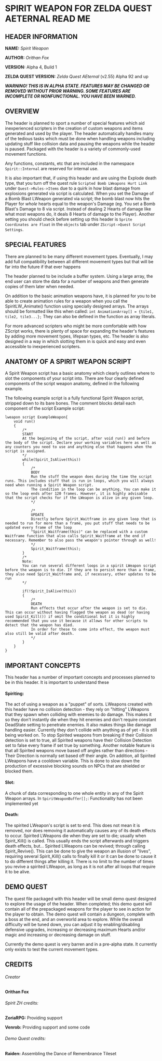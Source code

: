 # SPIRIT WEAPON FOR ZELDA QUEST AETERNAL READ ME

## HEADER INFORMATION
**NAME:** *Spirit Weapon*

**AUTHOR:** *Orithan Fox*

**VERSION:** Alpha 4, Build 1

**ZELDA QUEST VERSION:** *Zelda Quest AEternal* (v2.55) Alpha 92 and up


***WARNING! THIS IS IN ALPHA STATE. FEATURES MAY BE CHANGED OR REMOVED WITHOUT PRIOR WARNING. SOME FEATURES ARE INCOMPLETE OR NONFUNCTIONAL. YOU HAVE BEEN WARNED.***



## OVERVIEW 

The header is planned to sport a number of special features which aid inexperienced scripters in the creation of custom weapons and items generated and used by the player. The header automatically handles many of the tedious tasks which must be done when handling weapons including updating stuff like collision data and pausing the weapons while the header is paused. Packaged with the header is a variety of commonly-used movement functions.

Any functions, constants, etc that are included in the namespace `Spirit::Internal` are reserved for internal use.

It is also important that, if using this header and are using the Explode death type, that you turn off the quest rule `Scripted Bomb LWeapons Hurt Link` under `Quest->Rules->Items` due to a quirk in how blast damage from explosions generated via script is calculated. When you set the Damage of a Bomb Blast LWeapon generated via script; the bomb blast now hits the Player for *whole* hearts equal to the weapon's Damage (eg. You set a Bomb Blast's Damage to 8 via script. Instead of dealing 2 Hearts of damage like what most weapons do, it deals 8 Hearts of damage to the Player).
Another setting you should check before setting up this header is `Sprite Coordinates are Float` in the `objects` tab under `ZScript->Quest Script Settings`.



## SPECIAL FEATURES 

There are planned to be many different movement types. Eventually, I may add full compatibility between all different movement types but that will be far into the future if that ever happens

The header planned to be include a buffer system. Using a large array, the end user can store the data for a number of weapons and then generate copies of them later when needed.

On addition to the basic animation weapons have, it is planned for you to be able to create animation rules for a weapon when you call the SpiritLW_Animate() function using specially designed arrays.
The arrays should be formatted like this when called:
`int AnimationArray[] = {tile1, tile2, tile3...};`
They can also be defined in the function as array literals.

For more advanced scripters who might be more comfortable with how ZScript works, there is plenty of space for expanding the header's features by adding more movement types, lifepsan types, etc. The header is also designed in a way in which slotting them in is quick and easy and even accessible to inexperienced scripters.



## ANATOMY OF A SPIRIT WEAPON SCRIPT

A Spirit Weapon script has a basic anatomy which clearly outlines where to slot the components of your script into. There are four clearly defined components of the script weapon anatomy, defined in the following example.

The following example script is a fully functional Spirit Weapon script, stripped down to its bare bones. The comment blocks detail each component of the script
Example script:
```
lweapon script ExampleWeapon{
	void run()
	{ 
		/*
		START
		At the beginning of the script, after void run() and before the body of the script. Declare your working variables here as well as any counters you need to use and anything else that happens when the script is assigned.
		*/
		while(Spirit_IsAlive(this))
		{
			/*
			BODY
			Run the stuff the weapon does during the time the script runs. This includes stuff that is run in loops, which you will always need when running a Spirit Weapon script.
			The condition in the loop can be anything. You can make it so the loop ends after 120 frames. However, it is highly advisable that the script checks for if the LWeapon is alive in any given loop.
			*/
		
			/*
			UPDATE
			Directly before Spirit_Waitframe in any given loop that is needed to run for more than a frame, you put stuff that needs to be updated every frame of the loop
			"Spirit_Waitframe(this)" can be replaced with a custom Waitframe function that also calls Spirit_Waitframe at the end if necessary. Remember to also pass the weapon's pointer through as well!
			*/
			Spirit_Waitframe(this);
		}
		/*
		Note:
		You can run several different loops in a spirit LWeapon script before the weapon is to die. If they are to persist more than a frame, they also need Spirit_Waitframe and, if necessary, other updates to be run
		*/
		
		if(!Spirit_IsAlive(this))
		{
			/*
			DEATH
			Run effects that occur after the weapon is set to die. This can occur without having flagged the weapon as dead (or having used Spirit_Kill()) if omit the conditional but it is highly recommended that you use it because it allows for other scripts to detect that the weapon has died.
			In order for these to come into effect, the weapon must also still be valid after death.
			*/
		}
	}
}
```


## IMPORTANT CONCEPTS

This header has a number of important concepts and processes planned to be in this header. It is important to understand these

#### Spiriting:
The act of using a weapon as a "puppet" of sorts.
	LWeapons created with this header have no collision detection \- they rely on "hitting" LWeapons that they spawn when colliding with enemies to do damage. This makes it so they don't instantly die when they hit enemies and don't require constant DeadState setting to penetrate enemies. It also makes things like damage handling easier. Currently they don't collide with anything as of yet \- it is still being worked on.
	To stop Spirited weapons from breaking if their Collision detection is set to true, all Spirited weapons have their Collision Detection set to false every frame if set true by something. Another notable feature is that all Spirited weapons move based off angles rather than directions - Their Direction is normally set based off their angle.
	On addition, all Spirited LWeapons have a cooldown variable. This is done to slow down the production of excessive blocking sounds on NPCs that are shielded or blocked them.

#### Slot:
A chunk of data corresponding to one whole entity in any of the Spirit Weapon arrays.
	In `SpiritWeaponBuffer[];`:
		Functionality has not been implemented yet

#### Death:
The spirited LWeapon's script is set to end. This does not mean it is removed, nor does removing it automatically causes any of its death effects to occur.
	Spirited LWeapons die when they are set to die; usually when Spirit_Kill() is called. This usually ends the script afterwards and triggers death effects, but...
	Spirited LWeapons can be revived; through calling Spirit_Revive(). This can be done to give the weapon an illusion of "lives", requiring several Spirit_Kill() calls to finally kill it or it can be done to cause it to do different things after killing it. There is no limit to the number of times you revive a spirited LWeapon, as long as it is not after all loops that require it to be alive.

	

## DEMO QUEST

The quest file packaged with this header will be small demo quest designed to explore the usage of the header. When completed; this demo quest will contain all of the prepackaged weapons for the player to see in action for the player to obtain.
The demo quest will contain a dungeon, complete with a boss at the end, and an overworld area to explore. While the overall difficulty will be tuned down, you can adjust it by enabling/disabling defensive upgrades, increasing or decreasing maximum Hearts and/or magic and increasing or decreasing damage on stuff.

Currently the demo quest is very barren and in a pre-alpha state. It currently only exists to test the current movement types.



## CREDITS

###### Creator
**Orithan Fox**

###### Spirit ZH credits:
**ZoriaRPG:** Providing support

**Venrob:** Providing support and some code

###### Demo Quest credits:
**Raiden:** Assembling the Dance of Remembrance Tileset